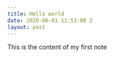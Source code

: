 ```yaml
---
title: Hello world
date: 2020-06-01 11:53:00 Z
layout: post
---
```


This is the content of my first note